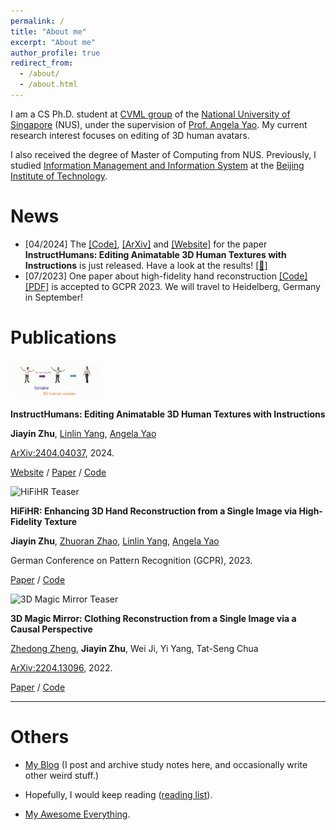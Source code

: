 ```yaml
---
permalink: /
title: "About me"
excerpt: "About me"
author_profile: true
redirect_from: 
  - /about/
  - /about.html
---
```


I am a CS Ph.D. student at [CVML group](https://cvml.comp.nus.edu.sg/) of the [National University of Singapore](http://www.nus.edu.sg/) (NUS), under the supervision of [Prof. Angela Yao](https://www.comp.nus.edu.sg/~ayao/). My current research interest focuses on editing of 3D human avatars.

I also received the degree of Master of Computing from NUS. Previously, I studied [Information Management and Information System](https://sme.bit.edu.cn/English/programs/enbk/majors/b131767.htm) at the [Beijing Institute of Technology](https://english.bit.edu.cn/).

# News

- [04/2024] The [[Code]](https://github.com/viridityzhu/InstructHumans), [[ArXiv]](https://arxiv.org/abs/2404.04037) and [[Website]](https://jyzhu.top/instruct-humans/) for the paper **InstructHumans: Editing Animatable 3D Human Textures with Instructions** is just released. Have a look at the results! [[👀]](https://jyzhu.top/instruct-humans/)
- [07/2023] One paper about high-fidelity hand reconstruction [[Code]](https://github.com/viridityzhu/HiFiHR) [[PDF]](https://arxiv.org/abs/2308.13628) is accepted to GCPR 2023. We will travel to Heidelberg, Germany in September!

# Publications

<div class="publication_div">
  <img src="../images/InstructHumans-teaser.gif" alt="InstructHumans Teaser" width="30%" >
  <div>
    <p><strong>
      InstructHumans: Editing Animatable 3D Human Textures with Instructions
    </strong></p>
    <p>
      <strong>Jiayin Zhu</strong>, <a href="https://www.mu4yang.com/">Linlin Yang</a>, <a href="https://www.comp.nus.edu.sg/~ayao/">Angela Yao</a>
    </p>
    <p>
      <a href="https://arxiv.org/abs/2404.04037">ArXiv:2404.04037</a>, 2024.
    </p>
    <p>
      <a href="https://jyzhu.top/instruct-humans/">Website</a>
       / 
      <a href="https://jyzhu.top/instruct-humans/data/InstructHumans.pdf">Paper</a>
       /
       <a href="https://github.com/viridityzhu/InstructHumans">Code</a>
    </p>
  </div>
</div>


<div class="publication_div">
  <img src="../images/hifihr-teaser.jpg" alt="HiFiHR Teaser" width="30%" >
  <div>
    <p><strong>
      HiFiHR: Enhancing 3D Hand Reconstruction from a Single Image via High-Fidelity Texture
    </strong></p>
    <p>
      <strong>Jiayin Zhu</strong>, <a href="https://alicezrzhao.github.io/">Zhuoran Zhao</a>, <a href="https://www.mu4yang.com/">Linlin Yang</a>, <a href="https://www.comp.nus.edu.sg/~ayao/">Angela Yao</a>
    </p>
    <p>
      German Conference on Pattern Recognition (GCPR), 2023.
    </p>
    <p>
      <a href="https://arxiv.org/abs/2308.13628">Paper</a>
       / 
       <a href="https://github.com/viridityzhu/HiFiHR">Code</a>
    </p>
  </div>
</div>

<div class="publication_div">
  <img src="../images/3dmm-teaser.gif" alt="3D Magic Mirror Teaser" width="30%" >
  <div>
    <p><strong>
      3D Magic Mirror: Clothing Reconstruction from a Single Image via a Causal Perspective
    </strong></p>
    <p>
      <a href="https://www.zdzheng.xyz/">Zhedong Zheng</a>, <strong>Jiayin Zhu</strong>, Wei Ji, Yi Yang, Tat-Seng Chua
    </p>
    <p>
      <a href="https://arxiv.org/abs/2204.13096">ArXiv:2204.13096</a>, 2022.
    </p>
    <p>
      <a href="https://zdzheng.xyz/files/3D_Recon.pdf">Paper</a>
       /
       <a href="https://github.com/layumi/3D-Magic-Mirror">Code</a>
    </p>
  </div>
</div>

---

# Others

- [My Blog](https://jyzhu.top/blog) (I post and archive study notes here, and occasionally write other weird stuff.)

- Hopefully, I would keep reading ([reading list](https://jyzhu.top/blog/books/)).

- [My Awesome Everything](https://github.com/viridityzhu/viridityzhu/blob/main/README.md#awesome-everything--click-to-see).
